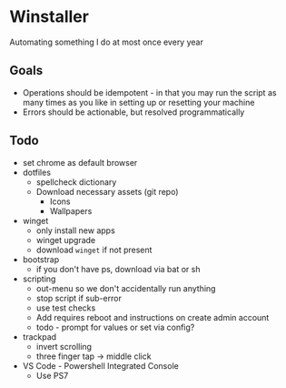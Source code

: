 # Winstaller

Automating something I do at most once every year

## Goals

* Operations should be idempotent - in that you may run the script as many times as you like in setting up or resetting your machine
* Errors should be actionable, but resolved programmatically

## Todo

* set chrome as default browser
* dotfiles
  * spellcheck dictionary
  * Download necessary assets (git repo)
    * Icons
    * Wallpapers
* winget
  * only install new apps
  * winget upgrade
  * download `winget` if not present
* bootstrap
  * if you don't have ps, download via bat or sh
* scripting
  * out-menu so we don't accidentally run anything
  * stop script if sub-error
  * use test checks
  * Add requires reboot and instructions on create admin account
  * todo - prompt for values or set via config?
* trackpad
  * invert scrolling
  * three finger tap -> middle click
* VS Code - Powershell Integrated Console
  * Use PS7
